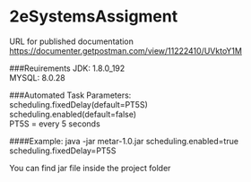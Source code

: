 # 2eSystemsAssigment

URL for published documentation
https://documenter.getpostman.com/view/11222410/UVktoY1M

###Reuirements
JDK: 1.8.0_192\
MYSQL: 8.0.28

###Automated Task
Parameters:\
scheduling.fixedDelay(default=PT5S)\
scheduling.enabled(default=false)\
PT5S = every 5 seconds



####Example:
java -jar metar-1.0.jar scheduling.enabled=true scheduling.fixedDelay=PT5S

You can find jar file inside the project folder